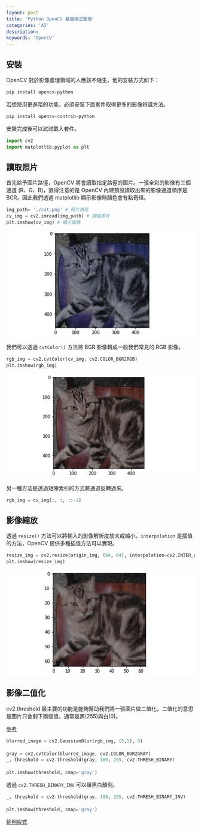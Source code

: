 ```yaml
---
layout: post
title: 'Python OpenCV 基礎用法整理'
categories: 'AI'
description: 
keywords: 'OpenCV'
---
```


## 安裝
OpenCV 對於影像處理領域的人應該不陌生，他的安裝方式如下：

```sh
pip install opencv-python
```

若想使用更進階的功能，必須安裝下面套件取得更多的影像辨識方法。

```sh
pip install opencv-contrib-python
```

安裝完成後可以試試載入套件。

```py
import cv2
import matplotlib.pyplot as plt
```

## 讀取照片
首先給予圖片路徑，OpenCV 將會讀取指定路徑的圖片。一張全彩的影像有三個通道 (R、G、B)，直得注意的是 OpenCV 內建預設讀取出來的影像通道順序是 BGR。因此我們透過 matplotlib 顯示影像時顏色會有點奇怪。

```py
img_path= './cat.png' # 照片路徑
cv_img = cv2.imread(img_path) # 讀取照片
plt.imshow(cv_img) # 顯示圖像
```

![](https://github.com/1010code/opencv-tutorial/raw/main/screenshot/demo01.png)

我們可以透過 `cvtColor()` 方法將 BGR 影像轉成一般我們常見的 RGB 影像。

```py
rgb_img = cv2.cvtColor(cv_img, cv2.COLOR_BGR2RGB)
plt.imshow(rgb_img)
```

![](https://github.com/1010code/opencv-tutorial/raw/main/screenshot/demo02.png)

另一種方法是透過矩陣索引的方式將通道反轉過來。

```py
rgb_img = cv_img[:, :, ::-1]
```

## 影像縮放
透過 `resize()` 方法可以將輸入的影像解析度放大或縮小。`interpolation` 是插值的方法，OpenCV 提供多種插值方法可以實現。
 
```py
resize_img = cv2.resize(origin_img, (64, 64), interpolation=cv2.INTER_AREA)
plt.imshow(resize_img)
```

![](https://github.com/1010code/opencv-tutorial/raw/main/screenshot/demo03.png)

## 影像二值化
cv2.threshold 最主要的功能是能夠幫助我們將一張圖片做二值化，二值化的意思是圖片只會剩下兩個值，通常是黑(255)與白(0)。

[參考](https://www.wongwonggoods.com/python/python_opencv/opencv-threshold/)

```py
blurred_image = cv2.GaussianBlur(rgb_img, (5,5), 0)

gray = cv2.cvtColor(blurred_image, cv2.COLOR_BGR2GRAY)
_, threshold = cv2.threshold(gray, 100, 255, cv2.THRESH_BINARY)

plt.imshow(threshold, cmap='gray')
```

透過 `cv2.THRESH_BINARY_INV` 可以讓黑白顛倒。

```py
_, threshold = cv2.threshold(gray, 100, 255, cv2.THRESH_BINARY_INV)

plt.imshow(threshold, cmap='gray')
```

[範例程式](https://github.com/1010code/opencv-tutorial/blob/main/tutorial.ipynb)